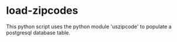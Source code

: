 # load-zipcodes
This python script uses the python module 'uszipcode' to populate a postgresql database table.
